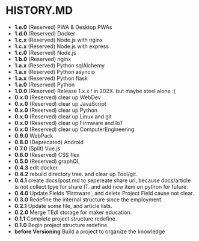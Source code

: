 # HISTORY.MD

- **1.e.0** (Reserved) PWA & Desktop PWAs
- **1.d.0** (Reserved) Docker
- **1.c.x** (Reserved) Node.js with nginx
- **1.c.x** (Reserved) Node.js with express
- **1.c.0** (Reserved) Node.js
- **1.b.0** (Reserved) nginx
- **1.a.x** (Reserved) Python sqlAlchemy
- **1.a.x** (Reserved) Python asyncio
- **1.a.x** (Reserved) Python flask
- **1.a.0** (Reserved) Python
- **1.0.0** (Reserved) Release 1.x.x ! in 202X. but maybe steel alone :(
- **0.x.0** (Reserved) clear up WebDev
- **0.x.0** (Reserved) clear up JavaScript
- **0.x.0** (Reserved) clear up Python
- **0.x.0** (Reserved) clear up Linux and git
- **0.x.0** (Reserved) clear up Firmware and IoT
- **0.x.0** (Reserved) clear up ComputerEngineering
- **0.9.0** WebPack
- **0.8.0** (Deprecated) Android
- **0.7.0** (Split) Vue.js
- **0.6.0** (Reserved) CSS flex
- **0.5.0** (Reserved) graphQL
- **0.4.3** edit docker
- **0.4.2** rebuild directory tree. and clear up Tool/git.
- **0.4.1** create docs/post.md to sepereate share url, because docs/article is not collect tpye for share IT. and add new item on python for future.
- **0.4.0** Update Fields 'Firmware', and delete Project Field cause not clear.
- **0.3.0** Redefine the internal structure since the employment.
- **0.2.1** Update some file, and article lists.
- **0.2.0** Merge TEdI storage for maker education.
- **0.1.1** Complete project structure redefine.
- **0.1.0** Begin project structure redefine.
- **before Versioning** Build a project to organize the knowledge

